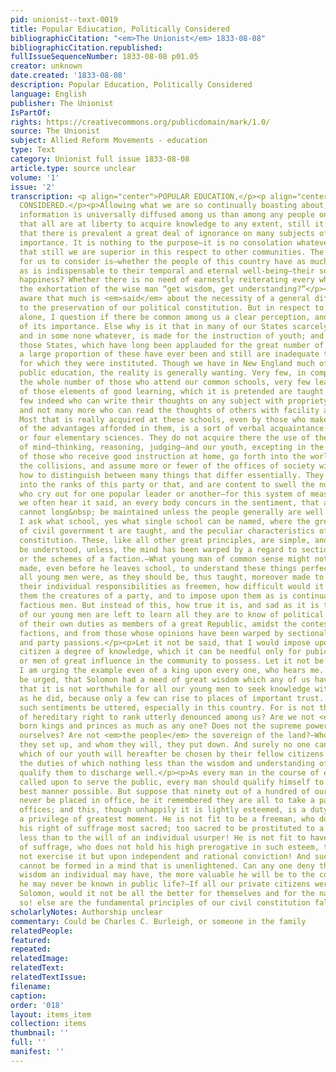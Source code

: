 ```yaml
---
pid: unionist--text-0019
title: Popular Ediucation, Politically Considered
bibliographicCitation: "<em>The Unionist</em> 1833-08-08"
bibliographicCitation.republished: 
fullIssueSequenceNumber: 1833-08-08 p01.05
creator: unknown
date.created: '1833-08-08'
description: Popular Education, Politically Considered
language: English
publisher: The Unionist
IsPartOf: 
rights: https://creativecommons.org/publicdomain/mark/1.0/
source: The Unionist
subject: Allied Reform Movements - education
type: Text
category: Unionist full issue 1833-08-08
article.type: source unclear
volume: '1'
issue: '2'
transcription: <p align="center">POPULAR EDUCATION,</p><p align="center">POLITICALLY
  CONSIDERED.</p><p>Allowing what we are so continually boasting about, that more
  information is universally diffused among us than among any people on earth, and
  that all are at liberty to acquire knowledge to any extent, still it cannot be denied,
  that there is prevalent a great deal of ignorance on many subjects of paramount
  importance. It is nothing to the purpose—it is no consolation whatever to insist,
  that still we are superior in this respect to other communities. The only question
  for us to consider is—whether the people of this country have as much knowledge,
  as is indispensable to their temporal and eternal well-being—their social or individual
  happiness? Whether there is no need of earnestly reiterating every where among then
  the exhortation of the wise man “get wisdom, get understanding?”</p><p>I am well
  aware that much is <em>said</em> about the necessity of a general diffusion of knowledge
  to the preservation of our political constitution. But in respect to this point
  alone, I question if there be common among us a clear perception, and deep feeling
  of its importance. Else why is it that in many of our States scarcely any provision,
  and in some none whatever, is made for the instruction of youth; and that even in
  those States, which have long been applauded for the great number of their schools,
  a large proportion of these have ever been and still are inadequate to the purpose
  for which they were instituted. Though we have in New England much of the form of
  public education, the reality is generally wanting. Very few, in comparison with
  the whole number of those who attend our common schools, very few leave them possessed
  of those elements of good learning, which it is pretended are taught there. Very
  few indeed who can write their thoughts on any subject with propriety and ease;
  and not many more who can read the thoughts of others with facility and pleasure.
  Most that is really acquired at these schools, even by those who make the best use
  of the advantages afforded in them, is a sort of verbal acquaintance with three
  or four elementary sciences. They do not acquire there the use of the higher powers
  of mind—thinking, reasoning, judging—and our youth, excepting in the few instances
  of those who receive good instruction at home, go forth into the world, mingle in
  the collisions, and assume more or fewer of the offices of society without knowing
  how to distinguish between many things that differ essentially. They at once fall
  into the ranks of this party or that, and are content to swell the number of those,
  who cry out for one popular leader or another—for this system of measures or that.</p><p>Although
  we often hear it said, an every body concurs in the sentiment, that a federal republic
  cannot long&nbsp; be maintained unless the people generally are well informed, yet
  I ask what school, yes what single school can be named, where the great principles
  of civil government t are taught, and the peculiar characteristics of our Federal
  constitution. These, like all other great principles, are simple, and not hard to
  be understood, unless, the mind has been warped by a regard to sectional interests,
  or the schemes of a faction.—What young man of common sense might not easily be
  made, even before he leaves school, to understand these things perfectly? And if
  all young men were, as they should be, thus taught, moreover made to realize deeply
  their individual responsibilities as freemen, how difficult would it be to make
  them the creatures of a party, and to impose upon them as is continually done by
  factious men. But instead of this, how true it is, and sad as it is true, that most
  of our young men are left to learn all they are to know of political science, and
  of their own duties as members of a great Republic, amidst the contests of rival
  factions, and from those whose opinions have been warped by sectional interests
  and party passions.</p><p>Let it not be said, that I would impose upon the private
  citizen a degree of knowledge, which it can be needful only for pubic functionaries,
  or men of great influence in the community to possess. Let it not be objected, that
  I am urging the example even of a king upon every one, who hears me. Let it not
  be urged, that Solomon had a need of great wisdom which any of us have not; and
  that it is not worthwhile for all our young men to seek knowledge with as much ardor
  as he did, because only a few can rise to places of important trust. I say let not
  such sentiments be uttered, especially in this country. For is not the doctrine
  of hereditary right to rank utterly denounced among us? Are we not <em>all</em>
  born kings and princes as much as any one? Does not the supreme power emanate from
  ourselves? Are not <em>the people</em> the sovereign of the land?—Whom they will,
  they set up, and whom they will, they put down. And surely no one can foretell,
  which of our youth will hereafter be chosen by their fellow citizens to offices,
  the duties of which nothing less than the wisdom and understanding of Solomon would
  qualify them to discharge well.</p><p>As every man in the course of events may be
  called upon to serve the public, every man should qualify himself to do so in the
  best manner possible. But suppose that ninety out of a hundred of our youth may
  never be placed in office, be it remembered they are all to take a part in conferring
  offices; and this, though unhappily it is lightly esteemed, is a duty no less than
  a privilege of greatest moment. He is not fit to be a freeman, who does not hold
  his right of suffrage most sacred; too sacred to be prostituted to a party, not
  less than to the will of an individual usurper! He is not fit to have the right
  of suffrage, who does not hold his high prerogative in such esteem, that he will
  not exercise it but upon independent and rational conviction! And such a conviction
  cannot be formed in a mind that is unenlightened. Can any one deny that the more
  wisdom an individual may have, the more valuable he will be to the country, though
  he may never be known in public life?—If all our private citizens were as wise as
  Solomon, would it not be all the better for themselves and for the nation? Surely
  so! else are the fundamental principles of our civil constitution false!!</p>
scholarlyNotes: Authorship unclear
commentary: Could be Charles C. Burleigh, or someone in the family
relatedPeople: 
featured: 
repeated: 
relatedImage: 
relatedText: 
relatedTextIssue: 
filename: 
caption: 
order: '018'
layout: items_item
collection: items
thumbnail: ''
full: ''
manifest: ''
---
```

